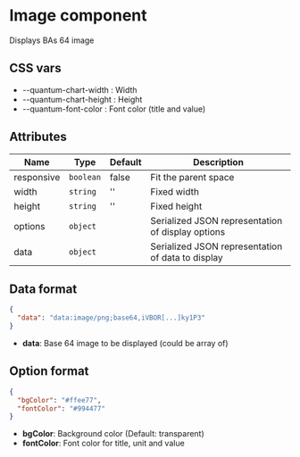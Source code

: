 # Image component

Displays BAs 64 image

## CSS vars
 
- --quantum-chart-width : Width
- --quantum-chart-height : Height
- --quantum-font-color : Font color (title and value)

## Attributes

| Name | Type | Default | Description |
|------|------|---------|-------------|
| responsive | `boolean` | false | Fit the parent space |
| width | `string` | '' | Fixed width |
| height | `string` | '' | Fixed height |
| options | `object` | | Serialized JSON representation of display options |
| data | `object` | | Serialized JSON representation of data to display |

## Data format

```json
{
  "data": "data:image/png;base64,iVBOR[...]ky1P3"
}
```
- **data**: Base 64 image to be displayed (could be array of) 

## Option format

```json
{
  "bgColor": "#ffee77",
  "fontColor": "#994477"
}
```

- **bgColor**: Background color (Default: transparent) 
- **fontColor**: Font color for title, unit and value